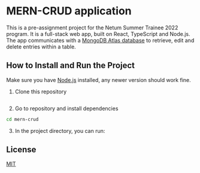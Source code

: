 # MERN-CRUD application

This is a pre-assignment project for the Netum Summer Trainee 2022 program. It is a full-stack web app, built on React, TypeScript and Node.js. The app communicates with a [MongoDB Atlas database](https://www.mongodb.com/) to retrieve, edit and delete entries within a table.

## How to Install and Run the Project

Make sure you have [Node.js](https://nodejs.org/en/) installed, any newer version should work fine.

1. Clone this repository

```bash

```

2. Go to repository and install dependencies

```bash
cd mern-crud
```

3. In the project directory, you can run:

## License

[MIT](https://choosealicense.com/licenses/mit/)
